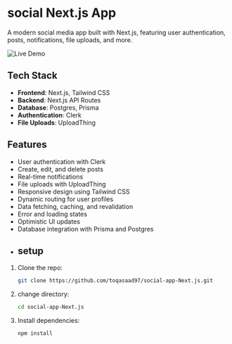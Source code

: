 # social Next.js App 
A modern social media app built with Next.js, featuring user authentication, posts, notifications, file uploads, and more.

![Live Demo](https://socil-app-next-js-vm8n.vercel.app/)
##  Tech Stack

- **Frontend**: Next.js, Tailwind CSS
- **Backend**: Next.js API Routes
- **Database**: Postgres, Prisma
- **Authentication**: Clerk
- **File Uploads**: UploadThing

##  Features

- User authentication with Clerk
- Create, edit, and delete posts
- Real-time notifications
- File uploads with UploadThing
- Responsive design using Tailwind CSS
- Dynamic routing for user profiles
- Data fetching, caching, and revalidation
- Error and loading states
- Optimistic UI updates
- Database integration with Prisma and Postgres
- ## setup

1. Clone the repo:
    ```bash
    git clone https://github.com/toqasaad97/social-app-Next.js.git
1. change directory:
    ```bash
   cd social-app-Next.js
    ```
3. Install dependencies:
    ```bash
    npm install
    ```
